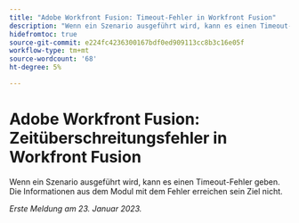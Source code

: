 ```yaml
---
title: "Adobe Workfront Fusion: Timeout-Fehler in Workfront Fusion"
description: "Wenn ein Szenario ausgeführt wird, kann es einen Timeout-Fehler geben. Die Informationen aus dem Modul mit dem Fehler erreichen sein Ziel nicht."
hidefromtoc: true
source-git-commit: e224fc4236300167bdf0ed909113cc8b3c16e05f
workflow-type: tm+mt
source-wordcount: '68'
ht-degree: 5%

---
```



# Adobe Workfront Fusion: Zeitüberschreitungsfehler in Workfront Fusion

Wenn ein Szenario ausgeführt wird, kann es einen Timeout-Fehler geben. Die Informationen aus dem Modul mit dem Fehler erreichen sein Ziel nicht.

_Erste Meldung am 23. Januar 2023._

